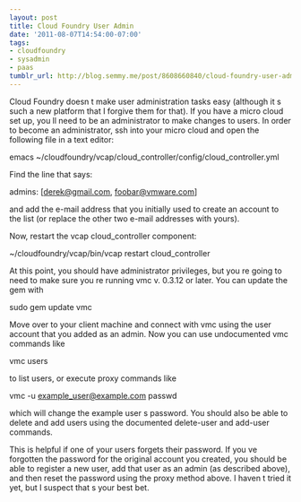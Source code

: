 ```yaml
---
layout: post
title: Cloud Foundry User Admin
date: '2011-08-07T14:54:00-07:00'
tags:
- cloudfoundry
- sysadmin
- paas
tumblr_url: http://blog.semmy.me/post/8608660840/cloud-foundry-user-admin
---
```

Cloud Foundry doesn   t make user administration tasks easy (although it   s such a new platform that I forgive them for that).  If you have a micro cloud set up, you   ll need to be an administrator to make changes to users.  In order to become an administrator, ssh into your micro cloud and open the following file in a text editor:

emacs ~/cloudfoundry/vcap/cloud_controller/config/cloud_controller.yml


Find the line that says:

admins: [derek@gmail.com, foobar@vmware.com]


and add the e-mail address that you initially used to create an account to the list (or replace the other two e-mail addresses with yours).

Now, restart the vcap cloud_controller component:

~/cloudfoundry/vcap/bin/vcap restart cloud_controller


At this point, you should have administrator privileges, but you   re going to need to make sure you   re running vmc v. 0.3.12 or later.  You can update the gem with

sudo gem update vmc

Move over to your client machine and connect with vmc using the user account that you added as an admin.  Now you can use undocumented vmc commands like

vmc users

to list users, or execute proxy commands like

vmc -u example_user@example.com passwd

which will change the example user   s password.  You should also be able to delete and add users using the documented delete-user and add-user commands.

This is helpful if one of your users forgets their password.  If you   ve forgotten the password for the original account you created, you should be able to register a new user, add that user as an admin (as described above), and then reset the password using the proxy method above.  I haven   t tried it yet, but I suspect that   s your best bet.
